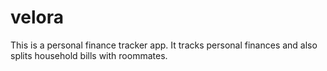 # velora
This is a personal finance tracker app. It tracks personal finances and also splits household bills with roommates.
